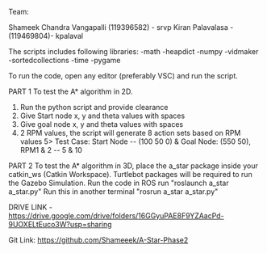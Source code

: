 Team:

Shameek Chandra Vangapalli (119396582) - srvp
Kiran Palavalasa - (119469804)- kpalaval




The scripts includes following libraries:
-math
-heapdict
-numpy
-vidmaker
-sortedcollections
-time
-pygame



To run the code, open any editor (preferably VSC) and run the script.

PART 1
To test the A* algorithm in 2D.
1. Run the python script and provide clearance 
2. Give Start node x, y and theta values with spaces 
3. Give goal node x, y and theta values with spaces 
4. 2 RPM values, the script will generate 8 action sets based on RPM values
5> Test Case: Start Node -- (100 50 0) & Goal Node: (550 50), RPM1 & 2 -- 5 & 10


PART 2
To test the A* algorithm in 3D, place the a_star package inside your catkin_ws (Catkin Workspace). Turtlebot packages will be required to run the Gazebo Simulation.
Run the code in ROS
run "roslaunch  a_star a_star.py"
Run this in another terminal "rosrun a_star a_star.py"
 
DRIVE LINK - 
https://drive.google.com/drive/folders/16GGyuPAE8F9YZAacPd-9UOXELtEuco3W?usp=sharing

Git Link:
https://github.com/Shameeek/A-Star-Phase2
